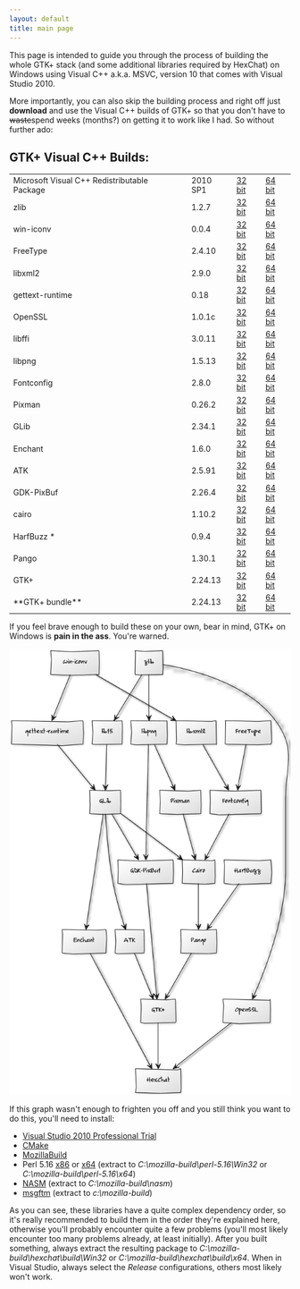 ```yaml
---
layout: default
title: main page
---
```

This page is intended to guide you through the process of building the whole GTK+ stack (and some additional libraries required by HexChat) on Windows using Visual C++ a.k.a. MSVC, version 10 that comes with Visual Studio 2010.

More importantly, you can also skip the building process and right off just **download** and use the Visual C++ builds of GTK+ so that you don't have to <del>waste</del>spend weeks (months?) on getting it to work like I had. So without further ado:

## GTK+ Visual C++ Builds:

<table>

<tr>
<td>Microsoft Visual C++ Redistributable Package&nbsp;&nbsp;</td>
<td>2010 SP1</td>
<td><a href="">32 bit</a></td>
<td><a href="">64 bit</a></td>
</tr>

<tr class="even">
<td>zlib</td>
<td>1.2.7</td>
<td><a href="">32 bit</a></td>
<td><a href="">64 bit</a></td>
</tr>

<tr>
<td>win-iconv</td>
<td>0.0.4</td>
<td><a href="">32 bit</a></td>
<td><a href="">64 bit</a></td>
</tr>

<tr class="even">
<td>FreeType</td>
<td>2.4.10</td>
<td><a href="">32 bit</a></td>
<td><a href="">64 bit</a></td>
</tr>

<tr>
<td>libxml2</td>
<td>2.9.0</td>
<td><a href="">32 bit</a></td>
<td><a href="">64 bit</a></td>
</tr>

<tr class="even">
<td>gettext-runtime</td>
<td>0.18</td>
<td><a href="">32 bit</a></td>
<td><a href="">64 bit</a></td>
</tr>

<tr>
<td>OpenSSL</td>
<td>1.0.1c</td>
<td><a href="">32 bit</a></td>
<td><a href="">64 bit</a></td>
</tr>

<tr class="even">
<td>libffi</td>
<td>3.0.11</td>
<td><a href="">32 bit</a></td>
<td><a href="">64 bit</a></td>
</tr>

<tr>
<td>libpng</td>
<td>1.5.13</td>
<td><a href="">32 bit</a></td>
<td><a href="">64 bit</a></td>
</tr>

<tr class="even">
<td>Fontconfig</td>
<td>2.8.0</td>
<td><a href="">32 bit</a></td>
<td><a href="">64 bit</a></td>
</tr>

<tr>
<td>Pixman</td>
<td>0.26.2</td>
<td><a href="">32 bit</a></td>
<td><a href="">64 bit</a></td>
</tr>

<tr class="even">
<td>GLib</td>
<td>2.34.1</td>
<td><a href="">32 bit</a></td>
<td><a href="">64 bit</a></td>
</tr>

<tr>
<td>Enchant</td>
<td>1.6.0</td>
<td><a href="">32 bit</a></td>
<td><a href="">64 bit</a></td>
</tr>

<tr class="even">
<td>ATK</td>
<td>2.5.91</td>
<td><a href="">32 bit</a></td>
<td><a href="">64 bit</a></td>
</tr>

<tr>
<td>GDK-PixBuf</td>
<td>2.26.4</td>
<td><a href="">32 bit</a></td>
<td><a href="">64 bit</a></td>
</tr>

<tr class="even">
<td>cairo</td>
<td>1.10.2</td>
<td><a href="">32 bit</a></td>
<td><a href="">64 bit</a></td>
</tr>

<tr>
<td>HarfBuzz *</td>
<td>0.9.4</td>
<td><a href="">32 bit</a></td>
<td><a href="">64 bit</a></td>
</tr>

<tr class="even">
<td>Pango</td>
<td>1.30.1</td>
<td><a href="">32 bit</a></td>
<td><a href="">64 bit</a></td>
</tr>

<tr>
<td>GTK+</td>
<td>2.24.13</td>
<td><a href="">32 bit</a></td>
<td><a href="">64 bit</a></td>
</tr>

<tr class="even">
<td>**GTK+ bundle**</td>
<td>2.24.13</td>
<td><a href="">32 bit</a></td>
<td><a href="">64 bit</a></td>
</tr>

</table>

If you feel brave enough to build these on your own, bear in mind, GTK+ on Windows is **pain in the ass**. You're warned.

<img src="images/dependency-graph.png" alt="gtk dependency graph" />

If this graph wasn't enough to frighten you off and you still think you want to do this, you'll need to install:

 * [Visual Studio 2010 Professional Trial](http://www.microsoft.com/en-us/download/details.aspx?id=16057)
 * [CMake](http://www.cmake.org/cmake/resources/software.html)
 * [MozillaBuild](http://ftp.mozilla.org/pub/mozilla.org/mozilla/libraries/win32/)
 * Perl 5.16 [x86](https://github.com/downloads/hexchat/hexchat/perl-5.16.2-x86.7z) or [x64](https://github.com/downloads/hexchat/hexchat/perl-5.16.2-x64.7z) (extract to _C:\mozilla-build\perl-5.16\Win32_ or _C:\mozilla-build\perl-5.16\x64_)
 * [NASM](http://www.nasm.us/pub/nasm/releasebuilds/?C=M;O=D) (extract to _C:\mozilla-build\nasm_)
 * [msgftm](https://github.com/downloads/hexchat/gtk-win32/msgfmt-0.18.1.7z) (extract to _c:\mozilla-build_)

As you can see, these libraries have a quite complex dependency order, so it's really recommended to build them in the order they're explained here, otherwise you'll probably encounter quite a few problems (you'll most likely encounter too many problems already, at least initially). After you built something, always extract the resulting package to _C:\mozilla-build\hexchat\build\Win32_ or _C:\mozilla-build\hexchat\build\x64_. When in Visual Studio, always select the _Release_ configurations, others most likely won't work.

